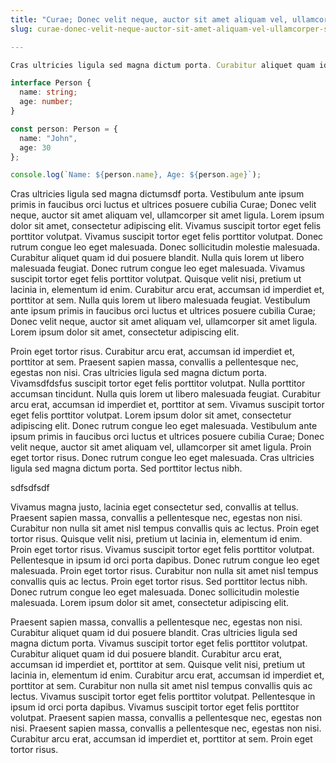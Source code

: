 ```yaml
---
title: "Curae; Donec velit neque, auctor sit amet aliquam vel, ullamcorper sit amet ligula. Proin eget tortor risus. Donec rutrum congue leo"
slug: curae-donec-velit-neque-auctor-sit-amet-aliquam-vel-ullamcorper-sit-amet-ligula-proin-eget-tortor-risus-donec-rutrum-congue-leo

---
```


```typescript
Cras ultricies ligula sed magna dictum porta. Curabitur aliquet quam id dui posuere blandit. Vestibulum ante ipsum primis in faucibus orci luctus et ultrices posuere cubilia Curae; Donec velit neque, auctor sit amet aliquam vel, ullamcorper sit amet ligula. Lorem ipsum dolor sit amet, consectetur adipiscing elit. Quisque velit nisi, pretium ut lacinia in, elementum id enim. Proin eget tortor risus. Nulla quis lorem ut libero malesuada feugiat. Cras ultricies ligula sed magna dictum porta. Proin eget tortor risus. Vestibulum ante ipsum primis in faucibus orci luctus et ultrices posuere cubilia Curae; Donec velit neque, auctor sit amet aliquam vel, ullamcorper sit amet ligula. Vivamus suscipit tortor eget felis porttitor volutpat. Sed porttitor lectus nibh. Curabitur non nulla sit amet nisl tempus convallis quis ac lectus. Quisque velit nisi, pretium ut lacinia in, elementum id enim. Nulla quis lorem ut libero malesuada feugiat. Quisque velit nisi, pretium ut lacinia in, elementum id enim.sdfsdf
```

```typescript
interface Person {
  name: string;
  age: number;
}

const person: Person = {
  name: "John",
  age: 30
};

console.log(`Name: ${person.name}, Age: ${person.age}`);
```

Cras ultricies ligula sed magna dictumsdf porta. Vestibulum ante ipsum primis in faucibus orci luctus et ultrices posuere cubilia Curae; Donec velit neque, auctor sit amet aliquam vel, ullamcorper sit amet ligula. Lorem ipsum dolor sit amet, consectetur adipiscing elit. Vivamus suscipit tortor eget felis porttitor volutpat. Vivamus suscipit tortor eget felis porttitor volutpat. Donec rutrum congue leo eget malesuada. Donec sollicitudin molestie malesuada. Curabitur aliquet quam id dui posuere blandit. Nulla quis lorem ut libero malesuada feugiat. Donec rutrum congue leo eget malesuada. Vivamus suscipit tortor eget felis porttitor volutpat. Quisque velit nisi, pretium ut lacinia in, elementum id enim. Curabitur arcu erat, accumsan id imperdiet et, porttitor at sem. Nulla quis lorem ut libero malesuada feugiat. Vestibulum ante ipsum primis in faucibus orci luctus et ultrices posuere cubilia Curae; Donec velit neque, auctor sit amet aliquam vel, ullamcorper sit amet ligula. Lorem ipsum dolor sit amet, consectetur adipiscing elit.

Proin eget tortor risus. Curabitur arcu erat, accumsan id imperdiet et, porttitor at sem. Praesent sapien massa, convallis a pellentesque nec, egestas non nisi. Cras ultricies ligula sed magna dictum porta. Vivamsdfdsfus suscipit tortor eget felis porttitor volutpat. Nulla porttitor accumsan tincidunt. Nulla quis lorem ut libero malesuada feugiat. Curabitur arcu erat, accumsan id imperdiet et, porttitor at sem. Vivamus suscipit tortor eget felis porttitor volutpat. Lorem ipsum dolor sit amet, consectetur adipiscing elit. Donec rutrum congue leo eget malesuada. Vestibulum ante ipsum primis in faucibus orci luctus et ultrices posuere cubilia Curae; Donec velit neque, auctor sit amet aliquam vel, ullamcorper sit amet ligula. Proin eget tortor risus. Donec rutrum congue leo eget malesuada. Cras ultricies ligula sed magna dictum porta. Sed porttitor lectus nibh.

sdfsdfsdf

Vivamus magna justo, lacinia eget consectetur sed, convallis at tellus. Praesent sapien massa, convallis a pellentesque nec, egestas non nisi. Curabitur non nulla sit amet nisl tempus convallis quis ac lectus. Proin eget tortor risus. Quisque velit nisi, pretium ut lacinia in, elementum id enim. Proin eget tortor risus. Vivamus suscipit tortor eget felis porttitor volutpat. Pellentesque in ipsum id orci porta dapibus. Donec rutrum congue leo eget malesuada. Proin eget tortor risus. Curabitur non nulla sit amet nisl tempus convallis quis ac lectus. Proin eget tortor risus. Sed porttitor lectus nibh. Donec rutrum congue leo eget malesuada. Donec sollicitudin molestie malesuada. Lorem ipsum dolor sit amet, consectetur adipiscing elit.

Praesent sapien massa, convallis a pellentesque nec, egestas non nisi. Curabitur aliquet quam id dui posuere blandit. Cras ultricies ligula sed magna dictum porta. Vivamus suscipit tortor eget felis porttitor volutpat. Curabitur aliquet quam id dui posuere blandit. Curabitur arcu erat, accumsan id imperdiet et, porttitor at sem. Quisque velit nisi, pretium ut lacinia in, elementum id enim. Curabitur arcu erat, accumsan id imperdiet et, porttitor at sem. Curabitur non nulla sit amet nisl tempus convallis quis ac lectus. Vivamus suscipit tortor eget felis porttitor volutpat. Pellentesque in ipsum id orci porta dapibus. Vivamus suscipit tortor eget felis porttitor volutpat. Praesent sapien massa, convallis a pellentesque nec, egestas non nisi. Praesent sapien massa, convallis a pellentesque nec, egestas non nisi. Curabitur arcu erat, accumsan id imperdiet et, porttitor at sem. Proin eget tortor risus.